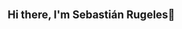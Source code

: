 ## Hi there, I'm Sebastián Rugeles👋

<!--
**SebasRl07/SebasRl07** is a ✨ _special_ ✨ repository because its `README.md` (this file) appears on your GitHub profile.

Here are some ideas to get you started:

I'm a Systems and Telecommunications Engineering student at the University of Manizales (currently in my fifth semester). I'm 20 years old and have knowledge in Java, Python, JavaScript, HTML, and Git. I am passionate about software development and always looking for new opportunities to learn and grow professionally.
- 🌱 Now I’m learning Html, CSS
- 💬 Ask me about whatever you want.
- 😄 Pronouns are he/his
- ⚡ Fun fact: I enjoy cooking and experimenting with new recipes in my free time.
-->
